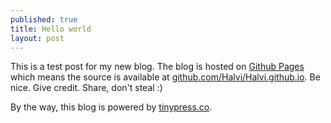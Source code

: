 ```yaml
---
published: true
title: Hello world
layout: post
---
```

This is a test post for my new blog. The blog is hosted on [Github Pages](http://pages.github.com/) which means the source is available at [github.com/Halvi/Halvi.github.io](http://github.com/Halvi/Halvi.github.io). Be nice. Give credit. Share, don't steal :)

By the way, this blog is powered by [tinypress.co](https://tinypress.co).